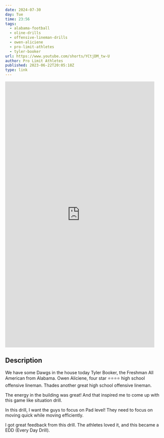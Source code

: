 ```yaml
---
date: 2024-07-30
day: Tue
time: 23:56
tags:
  - alabama-football
  - oline-drills
  - offensive-lineman-drills
  - owen-aliciene
  - pro-limit-athletes
  - tyler-booker
url: https://www.youtube.com/shorts/YCtjDM_tw-U
author: Pro Limit Athletes
published: 2023-06-22T20:05:18Z
type: link
---
```


<iframe width="480" height="854" src="https://www.youtube.com/embed/YCtjDM_tw-U" frameborder="0" allowfullscreen></iframe>

## Description
We have some Dawgs in the house today Tyler Booker, the Freshman All American from Alabama. Owen Aliciene, four star ⭐️⭐️⭐️⭐️ high school offensive lineman. Thades another great high school offensive lineman. 

The energy in the building was great! And that inspired me to come up with this game like situation drill. 

In this drill, I want the guys to focus on Pad level! They need to focus on moving quick while moving efficiently.

I got great feedback from this drill. The athletes loved it, and this became a EDD (Every Day Drill).
